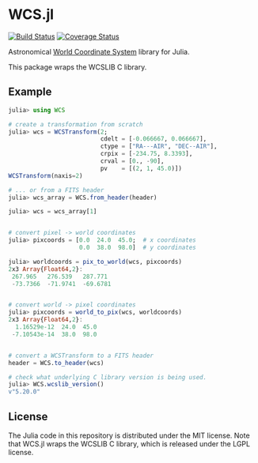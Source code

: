 WCS.jl
======

[![Build Status](https://img.shields.io/travis/JuliaAstro/WCS.jl.svg?style=flat-square)](https://travis-ci.org/JuliaAstro/WCS.jl)
[![Coverage Status](http://img.shields.io/coveralls/JuliaAstro/WCS.jl.svg?style=flat-square)](https://coveralls.io/r/JuliaAstro/WCS.jl?branch=master)

Astronomical [World Coordinate
System](http://www.atnf.csiro.au/people/mcalabre/WCS/) library for
Julia.

This package wraps the WCSLIB C library.

Example
-------

```julia
julia> using WCS

# create a transformation from scratch
julia> wcs = WCSTransform(2;
                          cdelt = [-0.066667, 0.066667],
                          ctype = ["RA---AIR", "DEC--AIR"],
                          crpix = [-234.75, 8.3393],
                          crval = [0., -90],
                          pv    = [(2, 1, 45.0)])
WCSTransform(naxis=2)

# ... or from a FITS header
julia> wcs_array = WCS.from_header(header)

julia> wcs = wcs_array[1]


# convert pixel -> world coordinates
julia> pixcoords = [0.0  24.0  45.0;  # x coordinates
                    0.0  38.0  98.0]  # y coordinates

julia> worldcoords = pix_to_world(wcs, pixcoords)
2x3 Array{Float64,2}:
 267.965   276.539   287.771 
 -73.7366  -71.9741  -69.6781


# convert world -> pixel coordinates
julia> pixcoords = world_to_pix(wcs, worldcoords)
2x3 Array{Float64,2}:
  1.16529e-12  24.0  45.0
 -7.10543e-14  38.0  98.0


# convert a WCSTransform to a FITS header
header = WCS.to_header(wcs)

# check what underlying C library version is being used.
julia> WCS.wcslib_version()
v"5.20.0"
```

License
-------

The Julia code in this repository is distributed under the MIT
license. Note that WCS.jl wraps the WCSLIB C library, which is
released under the LGPL license.
